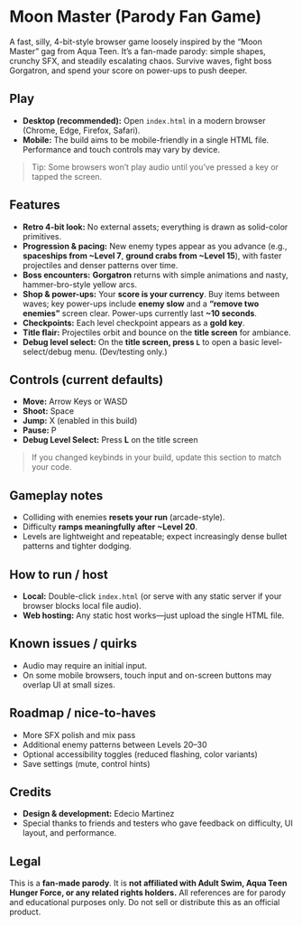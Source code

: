 # Moon Master (Parody Fan Game)

A fast, silly, 4-bit-style browser game loosely inspired by the “Moon Master” gag from Aqua Teen. It’s a fan-made parody: simple shapes, crunchy SFX, and steadily escalating chaos. Survive waves, fight boss Gorgatron, and spend your score on power-ups to push deeper.

## Play
- **Desktop (recommended):** Open `index.html` in a modern browser (Chrome, Edge, Firefox, Safari).
- **Mobile:** The build aims to be mobile-friendly in a single HTML file. Performance and touch controls may vary by device.

> Tip: Some browsers won’t play audio until you’ve pressed a key or tapped the screen.

## Features
- **Retro 4-bit look:** No external assets; everything is drawn as solid-color primitives.
- **Progression & pacing:** New enemy types appear as you advance (e.g., **spaceships from ~Level 7**, **ground crabs from ~Level 15**), with faster projectiles and denser patterns over time.
- **Boss encounters:** **Gorgatron** returns with simple animations and nasty, hammer-bro-style yellow arcs.
- **Shop & power-ups:** Your **score is your currency**. Buy items between waves; key power-ups include **enemy slow** and a **“remove two enemies”** screen clear. Power-ups currently last **~10 seconds**.
- **Checkpoints:** Each level checkpoint appears as a **gold key**.
- **Title flair:** Projectiles orbit and bounce on the **title screen** for ambiance.
- **Debug level select:** On the **title screen, press `L`** to open a basic level-select/debug menu. (Dev/testing only.)

## Controls (current defaults)
- **Move:** Arrow Keys or WASD  
- **Shoot:** Space  
- **Jump:** X (enabled in this build)  
- **Pause:** P  
- **Debug Level Select:** Press **L** on the title screen

> If you changed keybinds in your build, update this section to match your code.

## Gameplay notes
- Colliding with enemies **resets your run** (arcade-style).  
- Difficulty **ramps meaningfully after ~Level 20**.  
- Levels are lightweight and repeatable; expect increasingly dense bullet patterns and tighter dodging.

## How to run / host
- **Local:** Double-click `index.html` (or serve with any static server if your browser blocks local file audio).  
- **Web hosting:** Any static host works—just upload the single HTML file.

## Known issues / quirks
- Audio may require an initial input.  
- On some mobile browsers, touch input and on-screen buttons may overlap UI at small sizes.

## Roadmap / nice-to-haves
- More SFX polish and mix pass  
- Additional enemy patterns between Levels 20–30  
- Optional accessibility toggles (reduced flashing, color variants)  
- Save settings (mute, control hints)

## Credits
- **Design & development:** Edecio Martinez  
- Special thanks to friends and testers who gave feedback on difficulty, UI layout, and performance.

## Legal
This is a **fan-made parody**. It is **not affiliated with Adult Swim, Aqua Teen Hunger Force, or any related rights holders.** All references are for parody and educational purposes only. Do not sell or distribute this as an official product.
